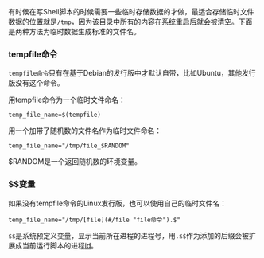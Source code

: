 有时候在写Shell脚本的时候需要一些临时存储数据的才做，最适合存储临时文件数据的位置就是`/tmp`，因为该目录中所有的内容在系统重启后就会被清空。下面是两种方法为临时数据生成标准的文件名。

### tempfile命令  

`tempfile命令`只有在基于Debian的发行版中才默认自带，比如Ubuntu，其他发行版没有这个命令。

用tempfile命令为一个临时文件命名：

```
temp_file_name=$(tempfile)
```

用一个加带了随机数的文件名作为临时文件命名：

```
temp_file_name="/tmp/file_$RANDOM"
```

$RANDOM是一个返回随机数的环境变量。

### $$变量  

如果没有tempfile命令的Linux发行版，也可以使用自己的临时文件名：

```
temp_file_name="/tmp/[file](#/file "file命令").$"
```

`$$`是系统预定义变量，显示当前所在进程的进程号，用`.$$`作为添加的后缀会被扩展成当前运行脚本的进程[id](#/id "id命令")。